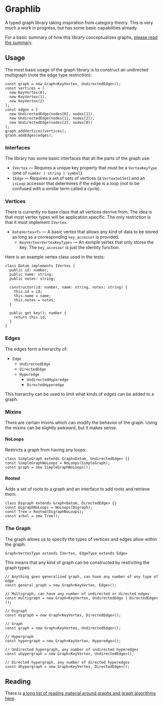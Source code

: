# Graphlib

A typed graph library taking inspiration from category theory. This is very much
a work in progress, but has some basic capabilities already.

For a basic summary of how this library conceptualizes graphs, [please read the summary](docs/summary.md).

## Usage

The most basic usage of the graph library is to construct an undirected
multigraph (note the edge type restriction):

```
const graph = new Graph<KeyVertex, UndirectedEdge>();
const vertices = [
  new KeyVertex(0),
  new KeyVertex(1),
  new KeyVertex(2)
];
const edges = [
  new UndirectedEdge(nodes[0], nodes[1]),
  new UndirectedEdge(nodes[1], nodes[2]),
  new UndirectedEdge(nodes[2], nodes[0])
];
graph.addVertices(vertices);
graoh.addEdges(edges);
```

### Interfaces

The library has some basic interfaces that all the parts of the graph use:

* `IVertex` &mdash; Requires a unique key property that must be a `VertexKeyType`
(one of `number | string | symbol`).
* `IEdge` &mdash; Requires a set of sets of vertices (a `VertexSetSet`) and an
`isLoop` accessor that determines if the edge is a loop (not to be confused with
a similar term called a cycle).

### Vertices

There is currently no base class that all vertices derrive from. The idea is that
most vertex types will be application specific. The only restriction is that it
must implement `IVertex`.

* `DataVertex<T>` &mdash; A basic vertex that allows any kind of data to be stored
as long as a corresponding `key_accessor` is provided.
  * `KeyVertex<VertexKeyType>` &mdash; An exmple vertex that only stores the key.
  The `key_accessor` is just the identity function.

Here is an example vertex class used in the tests:

```
class Datum implements IVertex {
  public id: number;
  public name: string;
  public notes: string;

  constructor(id: number, name: string, notes: string) {
    this.id = id;
    this.name = name;
    this.notes = notes;
  }

  public get key(): number {
    return this.id;
  }
}
```

### Edges

The edges form a hierarchy of:

* `Edge`
  * `UndirectedEdge`
  * `DirectedEdge`
  * `Hyperedge`
    * `UndirectedHyperedge`
    * `DirectedHyperedge`

This hierarchy can be used to limit what kinds of edges can be added to a graph.

### Mixins

There are certain mixins which can modify the behavior of the graph. Using the
mixins can be slightly awkward, but it makes sense.

#### NoLoops

Restricts a graph from having any loops:

```
class SimpleGraph extends Graph<Datum, UndirectedEdge> {}
const SimpleGraphNoLoops = NoLoops(SimpleGraph);
const graph = new SimpleGraphNoLoops();
```

#### Rooted

Adds a set of roots to a graph and an interface to add roots and retrieve them:

```
class Digraph extends Graph<Datum, DirectedEdge> {}
const DigraphNoLoops = NoLoops(Digraph);
const Tree = Rooted(DigraphNoLoops);
const arbol = new Tree();
```

### The Graph

The graph allows us to specify the types of vertices and edges allow within the
graph:

```
Graph<VertexType extends IVertex, EdgeType extends Edge>
```

This means that any kind of graph can be constructed by restricting the graph
types:

```
// Anything goes generalized graph, can have any number of any type of edge
const general_graph = new Graph<KeyVertex, Edge>();

// Multigraph, can have any number of undirected or directed edges
const multigraph = new Graph<KeyVertex, UndirectedEdge | DirectedEdge>();

// Digraph
const digraph = new Graph<KeyVertex, DirectedEdge>();

// Graph
const graph = new Graph<KeyVertex, UndirectedEdge>();

// Hypergraph
const hypergraph = new Graph<KeyVertex, Hyperedge>();

// Undirected hypergraph, any number of undirected hyperedges
const uhypergraph = new Graph<KeyVertex, UndirectedEdge>();

// Directed hypergraph, any number of directed hyperedges
const dhypergraph = new Graph<KeyVertex, DirectedEdge>();
```

## Reading

There is [a long list of reading material around graphs and graph algorithms here](docs/reading.md).